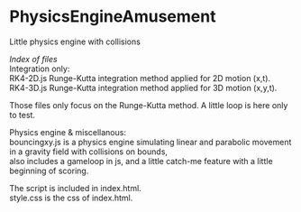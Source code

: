 # PhysicsEngineAmusement
Little physics engine with collisions

*Index of files* </br>
Integration only:</br>
RK4-2D.js Runge-Kutta integration method applied for 2D motion (x,t).</br>
RK4-3D.js Runge-Kutta integration method applied for 3D motion (x,y,t).</br>

Those files only focus on the Runge-Kutta method. A little loop is here only to test.</br>

Physics engine & miscellanous:</br>
bouncingxy.js  is a physics engine simulating linear and parabolic movement in a gravity field with collisions on bounds, </br>
also includes a gameloop in js, and a little catch-me feature with a little beginning of scoring.</br>

The script is included in index.html.</br>
style.css is the css of index.html.</br>

